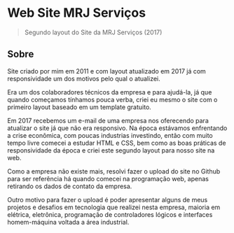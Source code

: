 # Web Site MRJ Serviços

> Segundo layout do Site da MRJ Serviços (2017)

## Sobre

Site criado por mim em 2011 e com layout atualizado em 2017 já com responsividade um dos motivos pelo qual o atualizei.

Era um dos colaboradores técnicos da empresa e para ajudá-la, já que quando começamos tínhamos pouca verba, criei eu mesmo o site com o primeiro layout baseado em um template gratuito.

Em 2017 recebemos um e-mail de uma empresa nos oferecendo para atualizar o site já que não era responsivo. Na época estávamos enfrentando a crise econômica, com poucas industrias investindo, então com muito tempo livre comecei a estudar HTML e CSS, bem como as boas práticas de responsividade da época e criei este segundo layout para nosso site na web.

Como a empresa não existe mais, resolvi fazer o upload do site no Github para ser referência há quando comecei na programação web, apenas retirando os dados de contato da empresa.

Outro motivo para fazer o upload é poder apresentar alguns de meus projetos e desafios em tecnologia que realizei nesta empresa, maioria em elétrica, eletrônica, programação de controladores lógicos e interfaces homem-máquina voltada a área industrial.
